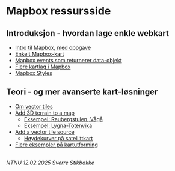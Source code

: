 # Mapbox ressursside

## Introduksjon - hvordan lage enkle webkart

- [Intro til Mapbox, med oppgave](mapbox-intro.html)
- [Enkelt Mapbox-kart](mapbox-mini.html)
- [Mapbox events som returnerer data-objekt](mapbox-events-data.html)
- [Flere kartlag i Mapbox](mapbox-layers.html)
- [Mapbox Styles](https://docs.mapbox.com/api/maps/styles/#mapbox-styles)

## Teori - og mer avanserte kart-løsninger

- [Om vector tiles](tilesets.html)
- [Add 3D terrain to a map](https://docs.mapbox.com/mapbox-gl-js/example/add-terrain/)
    - [Eksempel: Raubergstulen, Vågå](raubergstulen.html)
    - [Eksempel: Lygna-Totenvika](lygna-totenvika.html)
- [Add a vector tile source](https://docs.mapbox.com/mapbox-gl-js/example/vector-source/)
    - [Høydekurver på satellittkart](koter.html)
- [Flere eksempler på kartutforming](https://docs.mapbox.com/mapbox-gl-js/example/)

\
*NTNU 12.02.2025 Sverre Stikbakke*